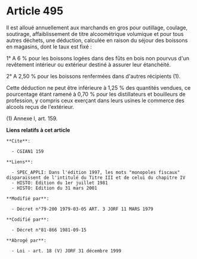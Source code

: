# Article 495

Il est alloué annuellement aux marchands en gros pour outillage, coulage, soutirage, affaiblissement de titre alcoométrique
volumique et pour tous autres déchets, une déduction, calculée en raison du séjour des boissons en magasins, dont le taux est
fixé :

1° A 6 % pour les boissons logées dans des fûts en bois non pourvus d'un revêtement intérieur ou extérieur destiné à assurer
leur étanchéité.

2° A 2,50 % pour les boissons renfermées dans d'autres récipients (1).

Cette déduction ne peut être inférieure à 1,25 % des quantités vendues, ce pourcentage étant ramené à 0,70 % pour les
distillateurs et bouilleurs de profession, y compris ceux exerçant dans leurs usines le commerce des alcools reçus de
l'extérieur.

(1) Annexe I, art. 159.

**Liens relatifs à cet article**

	**Cite**:

	  - CGIAN1 159

	**Liens**:

	  - SPEC_APPLI: Dans l'édition 1997, les mots "monopoles fiscaux" disparaissent de l'intitulé du Titre III et de celui du chapitre IV
	  - HISTO: Edition du 1er juillet 1981
	  - HISTO: Edition du 31 mars 2001

	**Modifié par**:

	  - Décret n°79-200 1979-03-05 ART. 3 JORF 11 MARS 1979

	**Codifié par**:

	  - Décret n°81-866 1981-09-15

	**Abrogé par**:

	  - Loi - art. 18 (V) JORF 31 décembre 1999
